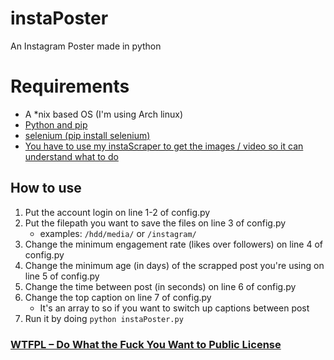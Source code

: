 # instaPoster
An Instagram Poster made in python

# Requirements
* A *nix based OS (I'm using Arch linux)
* [Python and pip](https://www.python.org/downloads/ "Python and pip")
* [selenium (pip install selenium)](https://pypi.org/project/instabot/ "selenium (pip install instabot)")
* [You have to use my instaScraper to get the images / video so it can understand what to do](https://github.com/Z3r0ish/instaScraper "You have to use my instaScraper to get the images / video so it can understand what to do")

## How to use
1. Put the account login on line 1-2 of config.py
2. Put the filepath you want to save the files on line 3 of config.py
    * examples: ``/hdd/media/`` or ``/instagram/``
3. Change the minimum engagement rate (likes over followers) on line 4 of config.py
4. Change the minimum age (in days) of the scrapped post you're using on line 5 of config.py
5. Change the time between post (in seconds) on line 6 of config.py
6. Change the top caption on line 7 of config.py
    * It's an array to so if you want to switch up captions between post
7. Run it by doing ``python instaPoster.py``

### [WTFPL – Do What the Fuck You Want to Public License](http://www.wtfpl.net/ " WTFPL – Do What the Fuck You Want to Public License")